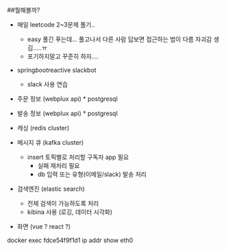 ##뭘해볼까?

* 매일 leetcode 2~3문제 풀기..
    * easy 풀긴 푸는데... 풀고나서 다른 사람 답보면 접근하는 법이 다름 자괴감 생김.....ㅠ
    * 포기하지말고 꾸준히 하자....
    
* spring*boot*reactive slackbot
    * slack 사용 연습



* 주문 정보 (webplux api) * postgresql
* 발송 정보 (webplux api) * postgresql
    
* 캐싱 (redis cluster)

* 메시지 큐 (kafka cluster)
    * insert 토픽별로 처리할 구독자 app 필요
        * 실패 재처리 필요
        * db 입력 또는 유형(이메일/slack) 발송 처리

* 검색엔진 (elastic search)
    * 전체 검색이 가능하도록 처리
    * kibina 사용 (로깅, 데이터 시각화)

* 화면 (vue ? react ?)



docker exec fdce54f9f1d1 ip addr show eth0
